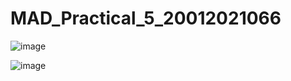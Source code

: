 # MAD_Practical_5_20012021066

![image](https://user-images.githubusercontent.com/110805993/193506019-e785d5ee-0226-440b-a01a-16addf46d639.png)

![image](https://user-images.githubusercontent.com/110805993/193506064-b187c40a-92a9-4b83-9adb-d5370ca3172c.png)
